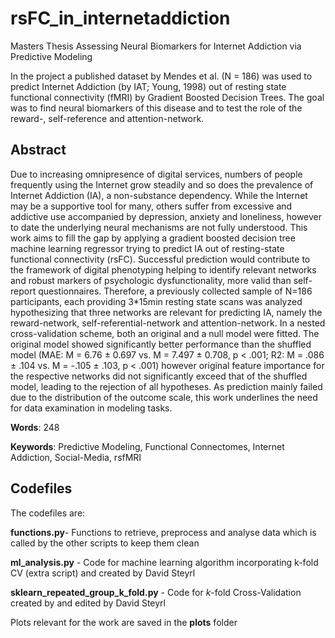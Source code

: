 # rsFC_in_internetaddiction

Masters Thesis Assessing Neural Biomarkers for Internet Addiction via Predictive Modeling

In the project a published dataset by Mendes et al. (N = 186) was used to predict Internet Addiction (by IAT; Young, 1998) out of resting state functional connectivity (fMRI) by Gradient Boosted Decision Trees. The goal was to find neural biomarkers of this disease and to test the role of the reward-, self-reference and attention-network.

## Abstract
Due to increasing omnipresence of digital services, numbers of people frequently using the Internet grow steadily and so does the prevalence of Internet Addiction (IA), a non-substance
dependency. While the Internet may be a supportive tool for many, others suffer from excessive and addictive use accompanied by depression, anxiety and loneliness, however to date the underlying
neural mechanisms are not fully understood. This work aims to fill the gap by applying a gradient boosted decision tree machine learning regressor trying to predict IA out of resting-state functional
connectivity (rsFC). Successful prediction would contribute to the framework of digital phenotyping helping to identify relevant networks and robust markers of psychologic dysfunctionality, more valid
than self-report questionnaires. Therefore, a previously collected sample of N=186 participants, each providing 3*15min resting state scans was analyzed hypothesizing that three networks are relevant
for predicting IA, namely the reward-network, self-referential-network and attention-network. In a nested cross-validation scheme, both an original and a null model were fitted. The original model
showed significantly better performance than the shuffled model (MAE: M = 6.76 ± 0.697 vs. M = 7.497 ± 0.708, p < .001; R2: M = .086 ± .104 vs. M = -.105 ± .103, p < .001) however original feature
importance for the respective networks did not significantly exceed that of the shuffled model, leading to the rejection of all hypotheses. As prediction mainly failed due to the distribution of the
outcome scale, this work underlines the need for data examination in modeling tasks. 

**Words**: 248

**Keywords**: Predictive Modeling, Functional Connectomes, Internet Addiction, Social-Media, rsfMRI

## Codefiles
The codefiles are:

**functions.py**- Functions to retrieve, preprocess and analyse data which is called by the other scripts to keep them clean

**ml_analysis.py** - Code for machine learning algorithm incorporating k-fold CV (extra script) and created by David Steyrl 

**sklearn_repeated_group_k_fold.py**  - Code for *k*-fold Cross-Validation created by and edited by David Steyrl

Plots relevant for the work are saved in the **plots** folder

